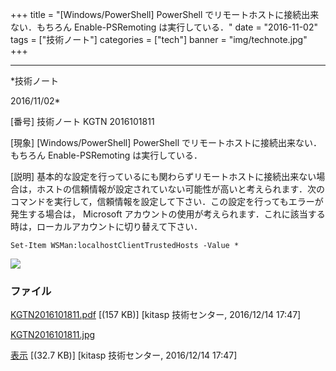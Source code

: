 ﻿+++
title = "[Windows/PowerShell] PowerShell でリモートホストに接続出来ない．もちろん Enable-PSRemoting は実行している．"
date = "2016-11-02"
tags = ["技術ノート"]
categories = ["tech"]
banner = "img/technote.jpg"
+++

-----------------------------------------------------------------------------------------------------------------------------

*技術ノート

2016/11/02*


[番号]
技術ノート KGTN 2016101811

[現象]
[Windows/PowerShell] PowerShell
でリモートホストに接続出来ない．もちろん Enable-PSRemoting
は実行している．

[説明]
基本的な設定を行っているにも関わらずリモートホストに接続出来ない場合は，ホストの信頼情報が設定されていない可能性が高いと考えられます．次のコマンドを実行して，信頼情報を設定して下さい．この設定を行ってもエラーが発生する場合は，
Microsoft
アカウントの使用が考えられます．これに該当する時は，ローカルアカウントに切り替えて下さい．

    Set-Item WSMan:localhostClientTrustedHosts -Value *

![](http://techreport.kitasp.net/attachments/download/3183/KGTN2016101811.jpg)


### ファイル

 
 


[KGTN2016101811.pdf](http://techreport.kitasp.net/attachments/download/3182/KGTN2016101811.pdf)
 [(157 KB)] [kitasp 技術センター, 2016/12/14
17:47]

[KGTN2016101811.jpg](http://techreport.kitasp.net/attachments/download/3183/KGTN2016101811.jpg)

[表示](http://techreport.kitasp.net/attachments/3183/KGTN2016101811.jpg "表示")
 [(32.7 KB)] [kitasp 技術センター, 2016/12/14
17:47]


 


 


